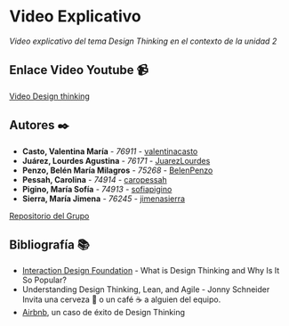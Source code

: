 # Video Explicativo

_Video explicativo del tema Design Thinking en el contexto de la unidad 2_

## Enlace Video Youtube 📹

[Video Design thinking](https://www.youtube.com/watch?v=c4dcbWeytCw&feature=youtu.be)

## Autores ✒️

* **Casto, Valentina María** - *76911* - [valentinacasto](https://github.com/valentinacasto)
* **Juárez, Lourdes Agustina** - *76171* - [JuarezLourdes](https://github.com/JuarezLourdes)
* **Penzo, Belén María Milagros** - *75268* - [BelenPenzo](https://github.com/BelenPenzo)
* **Pessah, Carolina** - *74914* - [caropessah](https://github.com/caropessah)
* **Pigino, María Sofía** - *74913* - [sofiapigino](https://github.com/sofiapigino)
* **Sierra, María Jimena** - *76245* - [jimenasierra](https://github.com/jimenasierra)

[Repositorio del Grupo](https://github.com/valentinacasto/ISW-G2)

## Bibliografía 📚

* [Interaction Design Foundation](https://www.interaction-design.org/literature/article/what-is-design-thinking-and-why-is-it-so-popular) - What is Design Thinking and Why Is It So Popular?
* Understanding Design Thinking, Lean, and Agile - Jonny Schneider
Invita una cerveza 🍺 o un café ☕ a alguien del equipo. 
* [Airbnb](https://www.bbva.com/es/airbnb-caso-exito-design-thinking/), un caso de éxito de Design Thinking 
